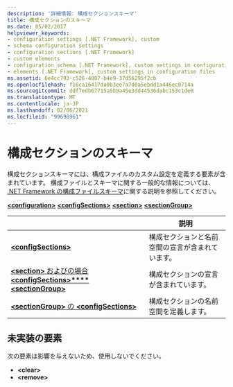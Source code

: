 ```yaml
---
description: '詳細情報: 構成セクションスキーマ'
title: 構成セクションのスキーマ
ms.date: 05/02/2017
helpviewer_keywords:
- configuration settings [.NET Framework], custom
- schema configuration settings
- configuration sections [.NET Framework]
- custom elements
- configuration schema [.NET Framework], custom settings in configuration files
- elements [.NET Framework], custom settings in configuration files
ms.assetid: 6e4cc793-c526-4007-b4e9-37d56295f2cb
ms.openlocfilehash: f16ca16417da0b3ee7a7d0a5ebdd1a446ec0714a
ms.sourcegitcommit: ddf7edb67715a5b9a45e3dd44536dabc153c1de0
ms.translationtype: MT
ms.contentlocale: ja-JP
ms.lasthandoff: 02/06/2021
ms.locfileid: "99698961"
---
```

# <a name="configuration-sections-schema"></a>構成セクションのスキーマ

構成セクションスキーマには、構成ファイルのカスタム設定を定義する要素が含まれています。 構成ファイルとスキーマに関する一般的な情報については、 [.NET Framework の構成ファイルスキーマ](index.md)に関する説明を参照してください。

[**\<configuration>**](configuration-element.md)
[**\<configSections>**](configsections-element-for-configuration.md)
[**\<section>**](section-element.md)
[**\<sectionGroup>**](sectiongroup-element-for-configsections.md)

|     | 説明 |
| --- | ----------- |
| [**\<configSections>**](configsections-element-for-configuration.md) | 構成セクションと名前空間の宣言が含まれています。 |
| [**\<section>** およびの場合 **\<configSections>****\<sectionGroup>**](section-element.md) | 構成セクションの宣言が含まれています。 |
| [**\<sectionGroup>** の **\<configSections>**](sectiongroup-element-for-configsections.md) | 構成セクションの名前空間を定義します。 |

<a name="dep"></a>

## <a name="unimplemented-elements"></a>未実装の要素

次の要素は影響を与えないため、使用しないでください。

* **\<clear>**
* **\<remove>**
